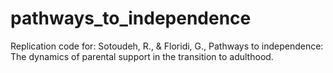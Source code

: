 # pathways_to_independence
Replication code for: Sotoudeh, R., &amp; Floridi, G., Pathways to independence: The dynamics of parental support in the transition to adulthood.
